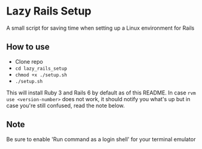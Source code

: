 # Lazy Rails Setup

A small script for saving time when setting up a Linux environment for Rails

## How to use
- Clone repo
- `cd lazy_rails_setup`
- `chmod +x ./setup.sh`
- `./setup.sh`

This will install Ruby 3 and Rails 6 by default as of this README. In case `rvm use <version-number>` does not work, it should notify you what's up but in case you're still confused, read the note below.

## Note
Be sure to enable 'Run command as a login shell' for your terminal emulator
